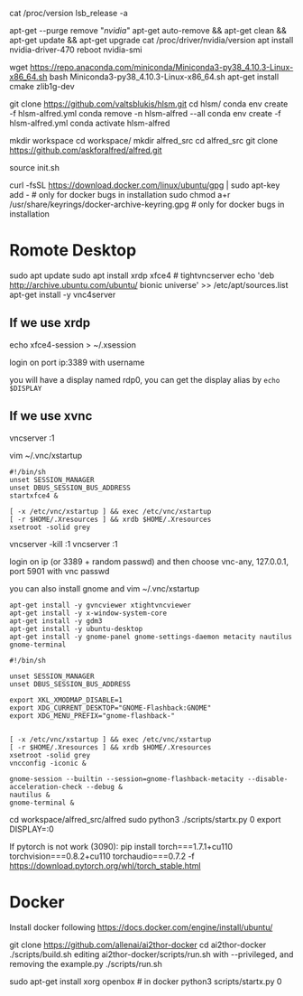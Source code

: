 cat /proc/version
lsb_release -a

apt-get --purge remove "*nvidia*"
apt-get auto-remove && apt-get clean && apt-get update && apt-get upgrade
cat /proc/driver/nvidia/version
apt install nvidia-driver-470
reboot
nvidia-smi


wget https://repo.anaconda.com/miniconda/Miniconda3-py38_4.10.3-Linux-x86_64.sh
bash Miniconda3-py38_4.10.3-Linux-x86_64.sh
apt-get install cmake zlib1g-dev

git clone https://github.com/valtsblukis/hlsm.git
cd hlsm/
conda env create -f hlsm-alfred.yml
conda remove -n hlsm-alfred --all
conda env create -f hlsm-alfred.yml
conda activate hlsm-alfred

mkdir workspace
cd workspace/
mkdir alfred_src
cd alfred_src
git clone https://github.com/askforalfred/alfred.git

source init.sh


curl -fsSL https://download.docker.com/linux/ubuntu/gpg | sudo apt-key add -  # only for docker bugs in installation
sudo chmod a+r /usr/share/keyrings/docker-archive-keyring.gpg  # only for docker bugs in installation


# Romote Desktop
sudo apt update
sudo apt install xrdp xfce4  # tightvncserver
echo 'deb http://archive.ubuntu.com/ubuntu/ bionic universe' >> /etc/apt/sources.list
apt-get install -y vnc4server

## If we use xrdp
echo xfce4-session > ~/.xsession

login on port ip:3389 with username

you will have a display named rdp0, you can get the display alias by `echo $DISPLAY`


## If we use xvnc
vncserver :1

vim ~/.vnc/xstartup
```
#!/bin/sh 
unset SESSION_MANAGER 
unset DBUS_SESSION_BUS_ADDRESS 
startxfce4 & 
 
[ -x /etc/vnc/xstartup ] && exec /etc/vnc/xstartup
[ -r $HOME/.Xresources ] && xrdb $HOME/.Xresources
xsetroot -solid grey
```

vncserver -kill :1
vncserver :1

login on ip (or 3389 + random passwd) and then choose vnc-any, 127.0.0.1, port 5901 with vnc passwd

you can also install gnome and vim ~/.vnc/xstartup
```
apt-get install -y gvncviewer xtightvncviewer
apt-get install -y x-window-system-core
apt-get install -y gdm3
apt-get install -y ubuntu-desktop
apt-get install -y gnome-panel gnome-settings-daemon metacity nautilus gnome-terminal
```

```
#!/bin/sh

unset SESSION_MANAGER
unset DBUS_SESSION_BUS_ADDRESS

export XKL_XMODMAP_DISABLE=1
export XDG_CURRENT_DESKTOP="GNOME-Flashback:GNOME"
export XDG_MENU_PREFIX="gnome-flashback-"


[ -x /etc/vnc/xstartup ] && exec /etc/vnc/xstartup
[ -r $HOME/.Xresources ] && xrdb $HOME/.Xresources
xsetroot -solid grey
vncconfig -iconic &

gnome-session --builtin --session=gnome-flashback-metacity --disable-acceleration-check --debug &
nautilus &
gnome-terminal &              
```


cd workspace/alfred_src/alfred
sudo python3 ./scripts/startx.py 0
export DISPLAY=:0

If pytorch is not work (3090):
pip install torch===1.7.1+cu110 torchvision===0.8.2+cu110 torchaudio===0.7.2 -f https://download.pytorch.org/whl/torch_stable.html
<!-- conda install -c anaconda cudatoolkit
conda install pytorch torchvision torchaudio cudatoolkit=11.2 -c pytorch
conda install -c pytorch torchvision cudatoolkit=10.1 pytorch  -->


# Docker
Install docker following https://docs.docker.com/engine/install/ubuntu/

git clone https://github.com/allenai/ai2thor-docker
cd ai2thor-docker
./scripts/build.sh
editing ai2thor-docker/scripts/run.sh with --privileged, and removing the example.py
./scripts/run.sh

sudo apt-get install xorg openbox  # in docker
python3 scripts/startx.py 0


